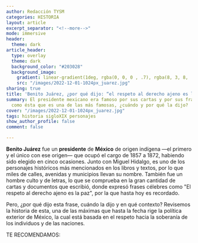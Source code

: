 ```yaml
---
author: Redacción TYSM
categories: HISTORIA
layout: article
excerpt_separator: "<!--more-->"
mode: immersive
header:
  theme: dark
article_header:
  type: overlay
  theme: dark
  background_color: "#203028"
  background_image:
    gradient: linear-gradient(1deg, rgba(0, 0, 0 , .7), rgba(8, 3, 8, .9))
    src: "/images/2022-12-01-1024px_juarez.jpg"
sharing: true
title: 'Benito Juárez, ¿por qué dijo: “el respeto al derecho ajeno es la paz”?'
summary: El presidente mexicano era famoso por sus cartas y por sus frases contundentes,
  como ésta que es una de las más famosas, ¿cuándo y por qué la dijo?
cover: "/images/2022-12-01-1024px_juarez.jpg"
tags: historia sigloXIX personajes
show_author_profile: false
comment: false

---
```

**Benito Juárez** fue un **presidente** de **México** de origen indígena —el primero y el único con ese origen— que ocupó el cargo de 1857 a 1872, habiendo sido elegido en cinco ocasiones. Junto con Miguel Hidalgo, es uno de los personajes históricos más mencionados en los libros y textos, por lo que miles de calles, avenidas y municipios llevan su nombre. También fue un hombre culto y de letras, lo que se comprueba en la gran cantidad de cartas y documentos que escribió, donde expresó frases célebres como "El respeto al derecho ajeno es la paz", por la que hasta hoy es recordado.

Pero, ¿por qué dijo esta frase, cuándo la dijo y en qué contexto?  Revisemos la historia de esta, una de las máximas que hasta la fecha rige la política exterior de México, la cual está basada en el respeto hacia la soberanía de los individuos y de las naciones.

TE RECOMENDAMOS: